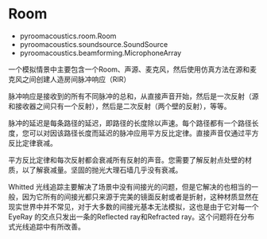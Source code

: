 # Room

* pyroomacoustics.room.Room
* pyroomacoustics.soundsource.SoundSource
* pyroomacoustics.beamforming.MicrophoneArray

一个模拟情景中主要包含一个Room、声源、麦克风，然后使用仿真方法在源和麦克风之间创建人造房间脉冲响应（RIR）



脉冲响应是接收到的所有不同脉冲的总和，从直接声音开始，然后是一次反射（源和接收器之间只有一个反射），然后是二次反射（两个壁的反射），等等。

脉冲的延迟是每条路径的延迟，即路径的长度除以声速。每个路径都有一个路径长度，您可以对因该路径长度而延迟的脉冲应用平方反比定律。直接声音仅通过平方反比定律衰减。

平方反比定律和每次反射都会衰减所有反射的声音。您需要了解反射点处壁的材质，以了解衰减量。坚固的抛光大理石墙几乎没有衰减。



Whitted 光线追踪主要解决了场景中没有间接光的问题，但是它解决的也相当的一般，因为它所有的间接光都只来源于完美的镜面反射或者是折射，这种材质显然在现实世界中并不常见，对于大多数的间接光基本无法模拟，这也是由于它对每一个EyeRay 的交点只发出一条的Reflected ray和Refracted ray。这个问题将在分布式光线追踪中有所改善。



